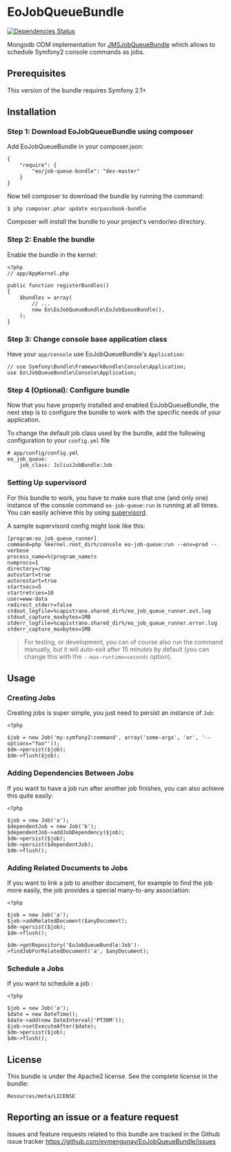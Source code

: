 # EoJobQueueBundle

[![Dependencies Status](https://d2xishtp1ojlk0.cloudfront.net/d/9544114)](http://depending.in/eymengunay/EoJobQueueBundle)

Mongodb ODM implementation for [JMSJobQueueBundle](http://jmsyst.com/bundles/JMSJobQueueBundle) which allows to schedule Symfony2 console commands as jobs.

## Prerequisites
This version of the bundle requires Symfony 2.1+

## Installation

### Step 1: Download EoJobQueueBundle using composer
Add EoJobQueueBundle in your composer.json:
```
{
    "require": {
        "eo/job-queue-bundle": "dev-master"
    }
}
```

Now tell composer to download the bundle by running the command:
```
$ php composer.phar update eo/passbook-bundle
```
Composer will install the bundle to your project's vendor/eo directory.

### Step 2: Enable the bundle
Enable the bundle in the kernel:
```
<?php
// app/AppKernel.php

public function registerBundles()
{
    $bundles = array(
        // ...
        new Eo\EoJobQueueBundle\EoJobQueueBundle(),
    );
}
```

### Step 3: Change console base application class
Have your `app/console` use EoJobQueueBundle's `Application`:    
```
// use Symfony\Bundle\FrameworkBundle\Console\Application;
use Eo\JobQueueBundle\Console\Application;
```

### Step 4 (Optional): Configure bundle
Now that you have properly installed and enabled EoJobQueueBundle, the next step is to configure the bundle to work with the specific needs of your application.

To change the default job class used by the bundle, add the following configuration to your `config.yml` file
```
# app/config/config.yml
eo_job_queue:
    job_class: JuliusJobBundle:Job
```

### Setting Up supervisord
For this bundle to work, you have to make sure that one (and only one)
instance of the console command `eo-job-queue:run` is running at all
times. You can easily achieve this by using [supervisord](http://supervisord.org/).

A sample supervisord config might look like this:

```
[program:eo_job_queue_runner]
command=php %kernel.root_dir%/console eo-job-queue:run --env=prod --verbose
process_name=%(program_name)s
numprocs=1
directory=/tmp
autostart=true
autorestart=true
startsecs=5
startretries=10
user=www-data
redirect_stderr=false
stdout_logfile=%capistrano.shared_dir%/eo_job_queue_runner.out.log
stdout_capture_maxbytes=1MB
stderr_logfile=%capistrano.shared_dir%/eo_job_queue_runner.error.log
stderr_capture_maxbytes=1MB
```

> For testing, or development, you can of course also run the command manually,
> but it will auto-exit after 15 minutes by default (you can change this with
> the `--max-runtime=seconds` option).

## Usage

### Creating Jobs
Creating jobs is super simple, you just need to persist an instance of `Job`:

```
<?php

$job = new Job('my-symfony2:command', array('some-args', 'or', '--options="foo"'));
$dm->persist($job);
$dm->flush($job);
```

### Adding Dependencies Between Jobs
If you want to have a job run after another job finishes, you can also achieve this
quite easily:

```
<?php

$job = new Job('a');
$dependentJob = new Job('b');
$dependentJob->addJobDependency($job);
$dm->persist($job);
$dm->persist($dependentJob);
$dm->flush();
```

### Adding Related Documents to Jobs
If you want to link a job to another document, for example to find the job more
easily, the job provides a special many-to-any association:

```
<?php

$job = new Job('a');
$job->addRelatedDocument($anyDocument);
$dm->persist($job);
$dm->flush();

$dm->getRepository('EoJobQueueBundle:Job')->findJobForRelatedDocument('a', $anyDocument);
```

### Schedule a Jobs
If you want to schedule a job :

```
<?php

$job = new Job('a');
$date = new DateTime();
$date->add(new DateInterval('PT30M'));
$job->setExecuteAfter($date);
$dm->persist($job);
$dm->flush();
```

## License
This bundle is under the Apache2 license. See the complete license in the bundle:
```
Resources/meta/LICENSE
```

## Reporting an issue or a feature request
Issues and feature requests related to this bundle are tracked in the Github issue tracker https://github.com/eymengunay/EoJobQueueBundle/issues
